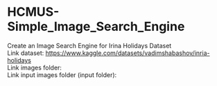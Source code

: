# HCMUS-Simple_Image_Search_Engine
Create an Image Search Engine for Irina Holidays Dataset<br>
Link dataset: https://www.kaggle.com/datasets/vadimshabashov/inria-holidays<br>
Link images folder:<br>
Link input images folder (input folder):<br>
